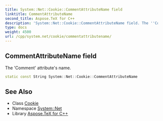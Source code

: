 ```yaml
---
title: System::Net::Cookie::CommentAttributeName field
linktitle: CommentAttributeName
second_title: Aspose.TeX for C++
description: 'System::Net::Cookie::CommentAttributeName field. The ''Comment'' attribute''s name in C++.'
type: docs
weight: 4500
url: /cpp/system.net/cookie/commentattributename/
---
```

## CommentAttributeName field


The 'Comment' attribute's name.

```cpp
static const String System::Net::Cookie::CommentAttributeName
```

## See Also

* Class [Cookie](../)
* Namespace [System::Net](../../)
* Library [Aspose.TeX for C++](../../../)
